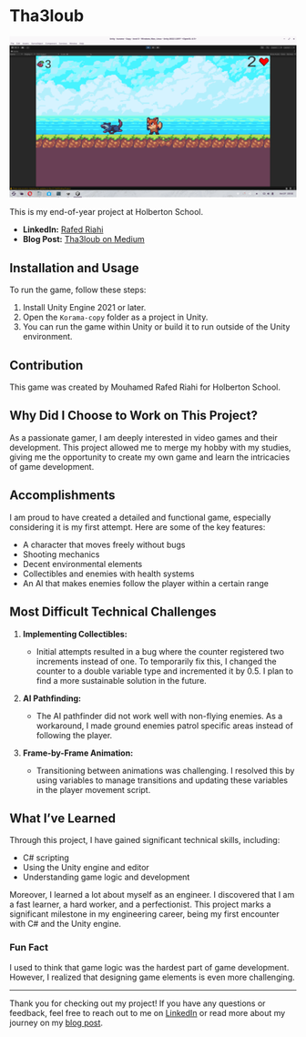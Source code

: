 # Tha3loub

![Tha3loub Screenshot](https://github.com/rafed01/tha3loub/blob/main/Screenshot%20from%202022-10-27%2023-32-38.png)

This is my end-of-year project at Holberton School.

- **LinkedIn:** [Rafed Riahi](https://www.linkedin.com/in/rafed-riahi-a01997222/)
- **Blog Post:** [Tha3loub on Medium](https://medium.com/@rafedriahi.rr/tha3loub-73e320422cfd)

## Installation and Usage

To run the game, follow these steps:

1. Install Unity Engine 2021 or later.
2. Open the `Korama-copy` folder as a project in Unity.
3. You can run the game within Unity or build it to run outside of the Unity environment.

## Contribution

This game was created by Mouhamed Rafed Riahi for Holberton School.

## Why Did I Choose to Work on This Project?

As a passionate gamer, I am deeply interested in video games and their development. This project allowed me to merge my hobby with my studies, giving me the opportunity to create my own game and learn the intricacies of game development.

## Accomplishments

I am proud to have created a detailed and functional game, especially considering it is my first attempt. Here are some of the key features:

- A character that moves freely without bugs
- Shooting mechanics
- Decent environmental elements
- Collectibles and enemies with health systems
- An AI that makes enemies follow the player within a certain range

## Most Difficult Technical Challenges

1. **Implementing Collectibles:**
   - Initial attempts resulted in a bug where the counter registered two increments instead of one. To temporarily fix this, I changed the counter to a double variable type and incremented it by 0.5. I plan to find a more sustainable solution in the future.

2. **AI Pathfinding:**
   - The AI pathfinder did not work well with non-flying enemies. As a workaround, I made ground enemies patrol specific areas instead of following the player.

3. **Frame-by-Frame Animation:**
   - Transitioning between animations was challenging. I resolved this by using variables to manage transitions and updating these variables in the player movement script.

## What I’ve Learned

Through this project, I have gained significant technical skills, including:

- C# scripting
- Using the Unity engine and editor
- Understanding game logic and development

Moreover, I learned a lot about myself as an engineer. I discovered that I am a fast learner, a hard worker, and a perfectionist. This project marks a significant milestone in my engineering career, being my first encounter with C# and the Unity engine.

### Fun Fact

I used to think that game logic was the hardest part of game development. However, I realized that designing game elements is even more challenging.

---

Thank you for checking out my project! If you have any questions or feedback, feel free to reach out to me on [LinkedIn](https://www.linkedin.com/in/rafed-riahi-a01997222/) or read more about my journey on my [blog post](https://medium.com/@rafedriahi.rr/tha3loub-73e320422cfd).
